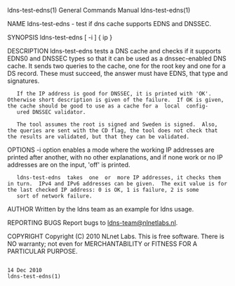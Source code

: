 ldns-test-edns(1)                                                                          General Commands Manual                                                                          ldns-test-edns(1)



NAME
       ldns-test-edns - test if dns cache supports EDNS and DNSSEC.

SYNOPSIS
       ldns-test-edns [ -i ] { ip }

DESCRIPTION
       ldns-test-edns  tests  a DNS cache and checks if it supports EDNS0 and DNSSEC types so that it can be used as a dnssec-enabled DNS cache.  It sends two queries to the cache, one for the root key and
       one for a DS record.  These must succeed, the answer must have EDNS, that type and signatures.

       If the IP address is good for DNSSEC, it is printed with 'OK'.  Otherwise short description is given of the failure.  If OK is given, the cache should be good to use as a cache for a  local  config‐
       ured DNSSEC validator.

       The tool assumes the root is signed and Sweden is signed.  Also, the queries are sent with the CD flag, the tool does not check that the results are validated, but that they can be validated.

OPTIONS
       -i option enables a mode where the working IP addresses are printed after another, with no other explanations, and if none work or no IP addresses are on the input, 'off' is printed.

       ldns-test-edns  takes  one  or  more IP addresses, it checks them in turn.  IPv4 and IPv6 addresses can be given.  The exit value is for the last checked IP address: 0 is OK, 1 is failure, 2 is some
       sort of network failure.

AUTHOR
       Written by the ldns team as an example for ldns usage.

REPORTING BUGS
       Report bugs to <ldns-team@nlnetlabs.nl>.

COPYRIGHT
       Copyright (C) 2010 NLnet Labs. This is free software. There is NO warranty; not even for MERCHANTABILITY or FITNESS FOR A PARTICULAR PURPOSE.



                                                                                                 14 Dec 2010                                                                                ldns-test-edns(1)
